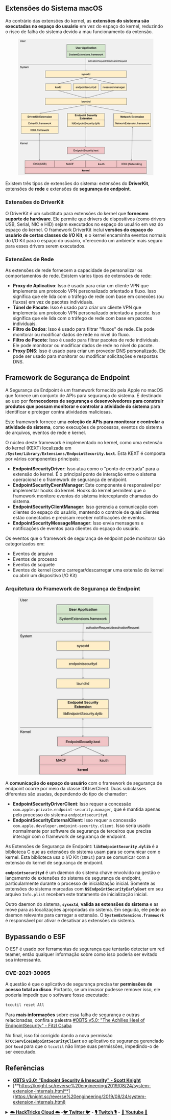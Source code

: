 ## Extensões do Sistema macOS

Ao contrário das extensões do kernel, as **extensões do sistema são executadas no espaço do usuário** em vez do espaço do kernel, reduzindo o risco de falha do sistema devido a mau funcionamento da extensão.

<figure><img src="../../../.gitbook/assets/image (1) (3).png" alt=""><figcaption></figcaption></figure>

Existem três tipos de extensões do sistema: extensões do **DriverKit**, extensões de **rede** e extensões de **segurança de endpoint**.

### **Extensões do DriverKit**

O DriverKit é um substituto para extensões do kernel que **fornecem suporte de hardware**. Ele permite que drivers de dispositivos (como drivers USB, Serial, NIC e HID) sejam executados no espaço do usuário em vez do espaço do kernel. O framework DriverKit inclui **versões do espaço do usuário de certas classes do I/O Kit**, e o kernel encaminha eventos normais do I/O Kit para o espaço do usuário, oferecendo um ambiente mais seguro para esses drivers serem executados.

### **Extensões de Rede**

As extensões de rede fornecem a capacidade de personalizar os comportamentos de rede. Existem vários tipos de extensões de rede:

* **Proxy de Aplicativo**: Isso é usado para criar um cliente VPN que implementa um protocolo VPN personalizado orientado a fluxo. Isso significa que ele lida com o tráfego de rede com base em conexões (ou fluxos) em vez de pacotes individuais.
* **Túnel de Pacote**: Isso é usado para criar um cliente VPN que implementa um protocolo VPN personalizado orientado a pacote. Isso significa que ele lida com o tráfego de rede com base em pacotes individuais.
* **Filtro de Dados**: Isso é usado para filtrar "fluxos" de rede. Ele pode monitorar ou modificar dados de rede no nível do fluxo.
* **Filtro de Pacote**: Isso é usado para filtrar pacotes de rede individuais. Ele pode monitorar ou modificar dados de rede no nível do pacote.
* **Proxy DNS**: Isso é usado para criar um provedor DNS personalizado. Ele pode ser usado para monitorar ou modificar solicitações e respostas DNS.

## Framework de Segurança de Endpoint

A Segurança de Endpoint é um framework fornecido pela Apple no macOS que fornece um conjunto de APIs para segurança do sistema. É destinado ao uso por **fornecedores de segurança e desenvolvedores para construir produtos que possam monitorar e controlar a atividade do sistema** para identificar e proteger contra atividades maliciosas.

Este framework fornece uma **coleção de APIs para monitorar e controlar a atividade do sistema**, como execuções de processos, eventos do sistema de arquivos, eventos de rede e kernel.

O núcleo deste framework é implementado no kernel, como uma extensão do kernel (KEXT) localizada em **`/System/Library/Extensions/EndpointSecurity.kext`**. Esta KEXT é composta por vários componentes principais:

* **EndpointSecurityDriver**: Isso atua como o "ponto de entrada" para a extensão do kernel. É o principal ponto de interação entre o sistema operacional e o framework de segurança de endpoint.
* **EndpointSecurityEventManager**: Este componente é responsável por implementar hooks do kernel. Hooks do kernel permitem que o framework monitore eventos do sistema interceptando chamadas do sistema.
* **EndpointSecurityClientManager**: Isso gerencia a comunicação com clientes do espaço do usuário, mantendo o controle de quais clientes estão conectados e precisam receber notificações de eventos.
* **EndpointSecurityMessageManager**: Isso envia mensagens e notificações de eventos para clientes do espaço do usuário.

Os eventos que o framework de segurança de endpoint pode monitorar são categorizados em:

* Eventos de arquivo
* Eventos de processo
* Eventos de soquete
* Eventos do kernel (como carregar/descarregar uma extensão do kernel ou abrir um dispositivo I/O Kit)

### Arquitetura do Framework de Segurança de Endpoint

<figure><img src="../../../.gitbook/assets/image (3).png" alt=""><figcaption></figcaption></figure>

A **comunicação do espaço do usuário** com o framework de segurança de endpoint ocorre por meio da classe IOUserClient. Duas subclasses diferentes são usadas, dependendo do tipo de chamador:

* **EndpointSecurityDriverClient**: Isso requer a concessão `com.apple.private.endpoint-security.manager`, que é mantida apenas pelo processo do sistema `endpointsecurityd`.
* **EndpointSecurityExternalClient**: Isso requer a concessão `com.apple.developer.endpoint-security.client`. Isso seria usado normalmente por software de segurança de terceiros que precisa interagir com o framework de segurança de endpoint.

As Extensões de Segurança de Endpoint: **`libEndpointSecurity.dylib`** é a biblioteca C que as extensões do sistema usam para se comunicar com o kernel. Esta biblioteca usa o I/O Kit (`IOKit`) para se comunicar com a extensão do kernel de segurança de endpoint.

**`endpointsecurityd`** é um daemon do sistema chave envolvido na gestão e lançamento de extensões do sistema de segurança de endpoint, particularmente durante o processo de inicialização inicial. Somente as extensões do sistema marcadas com **`NSEndpointSecurityEarlyBoot`** em seu arquivo `Info.plist` recebem este tratamento de inicialização inicial.

Outro daemon do sistema, **`sysextd`**, **valida as extensões do sistema** e as move para as localizações apropriadas do sistema. Em seguida, ele pede ao daemon relevante para carregar a extensão. O **`SystemExtensions.framework`** é responsável por ativar e desativar as extensões do sistema.
## Bypassando o ESF

O ESF é usado por ferramentas de segurança que tentarão detectar um red teamer, então qualquer informação sobre como isso poderia ser evitado soa interessante.

### CVE-2021-30965

A questão é que o aplicativo de segurança precisa ter **permissões de acesso total ao disco**. Portanto, se um invasor pudesse remover isso, ele poderia impedir que o software fosse executado:
```bash
tccutil reset All
```
Para **mais informações** sobre essa falha de segurança e outras relacionadas, confira a palestra [#OBTS v5.0: "The Achilles Heel of EndpointSecurity" - Fitzl Csaba](https://www.youtube.com/watch?v=lQO7tvNCoTI)

No final, isso foi corrigido dando a nova permissão **`kTCCServiceEndpointSecurityClient`** ao aplicativo de segurança gerenciado por **`tccd`** para que o `tccutil` não limpe suas permissões, impedindo-o de ser executado.

## Referências

* [**OBTS v3.0: "Endpoint Security & Insecurity" - Scott Knight**](https://www.youtube.com/watch?v=jaVkpM1UqOs)
* [**https://knight.sc/reverse%20engineering/2019/08/24/system-extension-internals.html**](https://knight.sc/reverse%20engineering/2019/08/24/system-extension-internals.html)

<details>

<summary><a href="https://cloud.hacktricks.xyz/pentesting-cloud/pentesting-cloud-methodology"><strong>☁️ HackTricks Cloud ☁️</strong></a> -<a href="https://twitter.com/hacktricks_live"><strong>🐦 Twitter 🐦</strong></a> - <a href="https://www.twitch.tv/hacktricks_live/schedule"><strong>🎙️ Twitch 🎙️</strong></a> - <a href="https://www.youtube.com/@hacktricks_LIVE"><strong>🎥 Youtube 🎥</strong></a></summary>

* Você trabalha em uma **empresa de segurança cibernética**? Você quer ver sua **empresa anunciada no HackTricks**? ou quer ter acesso à **última versão do PEASS ou baixar o HackTricks em PDF**? Confira os [**PLANOS DE ASSINATURA**](https://github.com/sponsors/carlospolop)!
* Descubra [**The PEASS Family**](https://opensea.io/collection/the-peass-family), nossa coleção exclusiva de [**NFTs**](https://opensea.io/collection/the-peass-family)
* Adquira o [**swag oficial do PEASS & HackTricks**](https://peass.creator-spring.com)
* **Junte-se ao** [**💬**](https://emojipedia.org/speech-balloon/) [**grupo do Discord**](https://discord.gg/hRep4RUj7f) ou ao [**grupo do telegram**](https://t.me/peass) ou **siga-me** no **Twitter** [**🐦**](https://github.com/carlospolop/hacktricks/tree/7af18b62b3bdc423e11444677a6a73d4043511e9/\[https:/emojipedia.org/bird/README.md)[**@carlospolopm**](https://twitter.com/hacktricks\_live)**.**
* **Compartilhe suas técnicas de hacking enviando PRs para o** [**repositório hacktricks**](https://github.com/carlospolop/hacktricks) **e para o** [**repositório hacktricks-cloud**](https://github.com/carlospolop/hacktricks-cloud).

</details>
